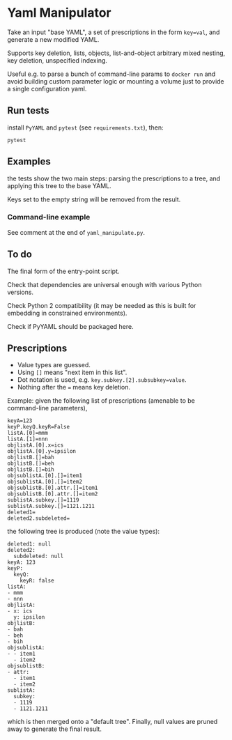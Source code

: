 # Yaml Manipulator

Take an input "base YAML", a set of prescriptions in the form `key=val`,
and generate a new modified YAML.

Supports key deletion, lists, objects, list-and-object arbitrary mixed nesting,
key deletion, unspecified indexing.

Useful e.g. to parse a bunch of command-line params to `docker run` and avoid
building custom parameter logic or mounting a volume just to provide a single
configuration yaml.

## Run tests

install `PyYAML` and `pytest` (see `requirements.txt`), then:
```
pytest
```

## Examples

the tests show the two main steps: parsing the prescriptions to a tree,
and applying this tree to the base YAML.

Keys set to the empty string will be removed from the result.

### Command-line example

See comment at the end of `yaml_manipulate.py`.

## To do

The final form of the entry-point script.

Check that dependencies are universal enough with various Python versions.

Check Python 2 compatibility (it may be needed as this is built for embedding in constrained environments).

Check if PyYAML should be packaged here.

## Prescriptions

- Value types are guessed.
- Using `[]` means "next item in this list".
- Dot notation is used, e.g. `key.subkey.[2].subsubkey=value`.
- Nothing after the `=` means key deletion.

Example: given the following list of prescriptions (amenable to be command-line parameters),
```
keyA=123
keyP.keyQ.keyR=False
listA.[0]=mmm
listA.[1]=nnn
objlistA.[0].x=ics
objlistA.[0].y=ipsilon
objlistB.[]=bah
objlistB.[]=beh
objlistB.[]=bih
objsublistA.[0].[]=item1
objsublistA.[0].[]=item2
objsublistB.[0].attr.[]=item1
objsublistB.[0].attr.[]=item2
sublistA.subkey.[]=1119
sublistA.subkey.[]=1121.1211
deleted1=
deleted2.subdeleted=
```

the following tree is produced (note the value types):
```
deleted1: null
deleted2:
  subdeleted: null
keyA: 123
keyP:
  keyQ:
    keyR: false
listA:
- mmm
- nnn
objlistA:
- x: ics
  y: ipsilon
objlistB:
- bah
- beh
- bih
objsublistA:
- - item1
  - item2
objsublistB:
- attr:
  - item1
  - item2
sublistA:
  subkey:
  - 1119
  - 1121.1211
```

which is then merged onto a "default tree". Finally, null values are pruned away to generate the final result.
